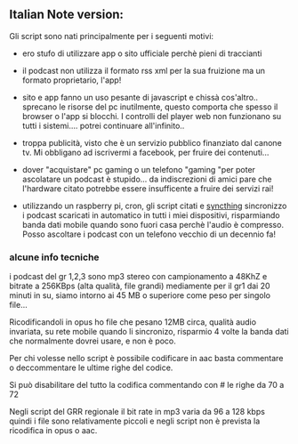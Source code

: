 ## Italian Note version:

Gli script sono nati principalmente per i seguenti motivi:

- ero stufo di utilizzare app o sito ufficiale perchè pieni di traccianti

- il podcast non utilizza il formato rss xml per la sua fruizione ma un formato proprietario, l'app!

- sito e app fanno un uso pesante di javascript e chissà cos'altro..  sprecano le risorse del pc inutilmente, questo comporta che spesso il browser o l'app si blocchi. I controlli del player web non funzionano su tutti i sistemi.... potrei continuare all'infinito..

- troppa publicità, visto che è un servizio pubblico  finanziato dal canone tv. Mi obbligano ad iscrivermi a facebook, per fruire dei contenuti...

- dover "acquistare" pc gaming o un telefono "gaming "per poter ascolatare un podcast è stupido... da indiscrezioni di amici pare che l'hardware citato potrebbe essere insufficente a fruire dei servizi rai!

- utilizzando un raspberry pi, cron, gli script citati e [syncthing](https://syncthing.net/) sincronizzo i podcast scaricati in automatico in tutti i miei dispositivi, risparmiando banda dati mobile quando sono fuori casa perchè l'audio è compresso. Posso ascoltare i podcast con un telefono vecchio di un decennio fa!


### alcune info tecniche

i podcast  del gr 1,2,3 sono  mp3 stereo con campionamento a 48KhZ e bitrate a 256KBps (alta qualità, file grandi) mediamente per il gr1 dai 20 minuti in su, siamo intorno ai 45 MB o superiore come peso per singolo file...

 Ricodificandoli in opus ho file che pesano 12MB circa, qualità audio invariata, su rete mobile quando li sincronizo, risparmio 4 volte la banda dati che normalmente dovrei usare, e non è poco.

Per chi volesse nello script è possibile codificare in aac  basta commentare o deccommentare le ultime righe del codice.

Si può disabilitare del tutto la codifica commentando con # le righe da 70 a 72

Negli script del GRR regionale il bit rate in mp3 varia da 96 a 128 kbps quindi i file sono relativamente piccoli e negli script non è prevista la ricodifica in opus o aac.

